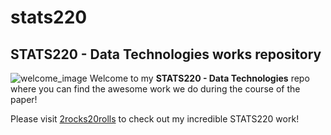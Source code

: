 # stats220
## STATS220 - Data Technologies works repository

![welcome_image]("repo_image.png")
Welcome to my **STATS220 - Data Technologies** repo where you can find the awesome work we do during the course of the paper!


Please visit [2rocks20rolls](https://neverkam.github.io/stats220/) to check out my incredible STATS220 work!
